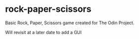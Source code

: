 # rock-paper-scissors

Basic Rock, Paper, Scissors game created for The Odin Project.

Will revisit at a later date to add a GUI
